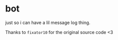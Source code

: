 # bot
just so i can have a lil message log thing.



Thanks to `fixator10` for the original source code <3
